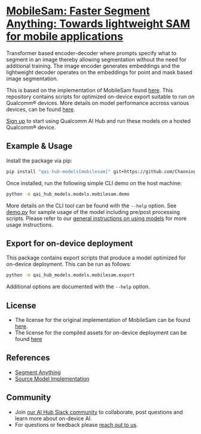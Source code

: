 # [MobileSam: Faster Segment Anything: Towards lightweight SAM for mobile applications](https://aihub.qualcomm.com/models/mobilesam)

Transformer based encoder-decoder where prompts specify what to segment in an image thereby allowing segmentation without the need for additional training. The image encoder generates embeddings and the lightweight decoder operates on the embeddings for point and mask based image segmentation.

This is based on the implementation of MobileSam found [here](https://github.com/facebookresearch/segment-anything). This repository contains scripts for optimized on-device
export suitable to run on Qualcomm® devices. More details on model performance
accross various devices, can be found [here](https://aihub.qualcomm.com/models/mobilesam).

[Sign up](https://myaccount.qualcomm.com/signup) to start using Qualcomm AI Hub and run these models on a hosted Qualcomm® device.




## Example & Usage

Install the package via pip:
```bash
pip install "qai-hub-models[mobilesam]" git+https://github.com/ChaoningZhang/MobileSAM@34bbbfd --use-pep517
```


Once installed, run the following simple CLI demo on the host machine:

```bash
python -m qai_hub_models.models.mobilesam.demo
```
More details on the CLI tool can be found with the `--help` option. See
[demo.py](demo.py) for sample usage of the model including pre/post processing
scripts. Please refer to our [general instructions on using
models](../../../#getting-started) for more usage instructions.

## Export for on-device deployment

This package contains export scripts that produce a model optimized for
on-device deployment. This can be run as follows:

```bash
python -m qai_hub_models.models.mobilesam.export
```
Additional options are documented with the `--help` option.


## License
* The license for the original implementation of MobileSam can be found
  [here](https://github.com/facebookresearch/segment-anything/blob/main/LICENSE).
* The license for the compiled assets for on-device deployment can be found [here](https://qaihub-public-assets.s3.us-west-2.amazonaws.com/qai-hub-models/Qualcomm+AI+Hub+Proprietary+License.pdf)


## References
* [Segment Anything](https://arxiv.org/abs/2306.14289)
* [Source Model Implementation](https://github.com/facebookresearch/segment-anything)



## Community
* Join [our AI Hub Slack community](https://aihub.qualcomm.com/community/slack) to collaborate, post questions and learn more about on-device AI.
* For questions or feedback please [reach out to us](mailto:ai-hub-support@qti.qualcomm.com).
